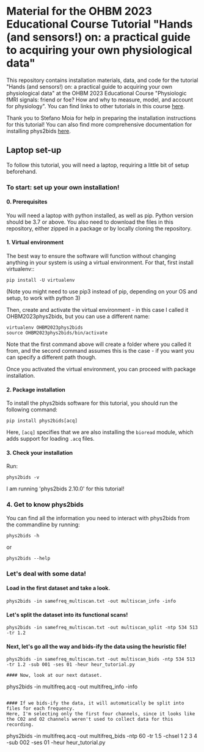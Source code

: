 # Material for the OHBM 2023 Educational Course Tutorial "Hands (and sensors!) on: a practical guide to acquiring your own physiological data"
This repository contains installation materials, data, and code for the tutorial "Hands (and sensors!) on: a practical guide to acquiring your own physiological data"  at the OHBM 2023 Educational Course "Physiologic fMRI signals: friend or foe? How and why to measure, model, and account for physiology". You can find links to other tutorials in this course [here](https://physiopy.github.io/ohbm23_tutorials/).

Thank you to Stefano Moia for help in preparing the installation instructions for this tutorial! You can also find more comprehensive documentation for installing phys2bids [here](https://phys2bids.readthedocs.io/en/latest/installation.html).

## Laptop set-up
To follow this tutorial, you will need a laptop, requiring a little bit of setup beforehand.

### To start: set up your own installation!

#### 0. Prerequisites
You will need a laptop with python installed, as well as pip. Python version should be 3.7 or above. You also need to download the files in this repository, either zipped in a package or by locally cloning the repository.

#### 1. Virtual environment
The best way to ensure the software will function without changing anything in your system is using a virtual environment. For that, first install virtualenv::

```
pip install -U virtualenv
```

(Note you might need to use pip3 instead of pip, depending on your OS and setup, to work with python 3)

Then, create and activate the virtual environment - in this case I called it OHBM2023phys2bids, but you can use a different name:

```
virtualenv OHBM2023phys2bids
source OHBM2023phys2bids/bin/activate
```

Note that the first command above will create a folder where you called it from, and the second command assumes this is the case - if you want you can specify a different path though.

Once you activated the virtual environment, you can proceed with package installation.

#### 2. Package installation
To install the phys2bids software for this tutorial, you should run the following command:

```
pip install phys2bids[acq]
```

Here, `[acq]` specifies that we are also installing the `bioread` module, which adds support for loading `.acq` files.


#### 3. Check your installation
Run:

```
phys2bids -v
```
I am running 'phys2bids 2.10.0' for this tutorial!

### 4. Get to know phys2bids

You can find all the information you need to interact with phys2bids from the commandline by running:

```
phys2bids -h
```
or
```
phys2bids --help
```

### Let's deal with some data!

#### Load in the first dataset and take a look.
```
phys2bids -in samefreq_multiscan.txt -out multiscan_info -info
```

#### Let's split the dataset into its functional scans!
```
phys2bids -in samefreq_multiscan.txt -out multiscan_split -ntp 534 513 -tr 1.2
```

#### Next, let's go all the way and bids-ify the data using the heuristic file!
```
phys2bids -in samefreq_multiscan.txt -out multiscan_bids -ntp 534 513 -tr 1.2 -sub 001 -ses 01 -heur heur_tutorial.py

#### Now, look at our next dataset.
```
phys2bids -in multifreq.acq -out multifreq_info -info
```

#### If we bids-ify the data, it will automatically be split into files for each frequency.
Here, I'm selecting only the first four channels, since it looks like the C02 and O2 channels weren't used to collect data for this recording.
```
phys2bids -in multifreq.acq -out multifreq_bids -ntp 60 -tr 1.5 -chsel 1 2 3 4 -sub 002 -ses 01 -heur heur_tutorial.py
```

